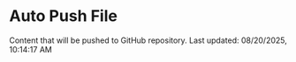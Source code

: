# Auto Push File

Content that will be pushed to GitHub repository.
Last updated: 08/20/2025, 10:14:17 AM